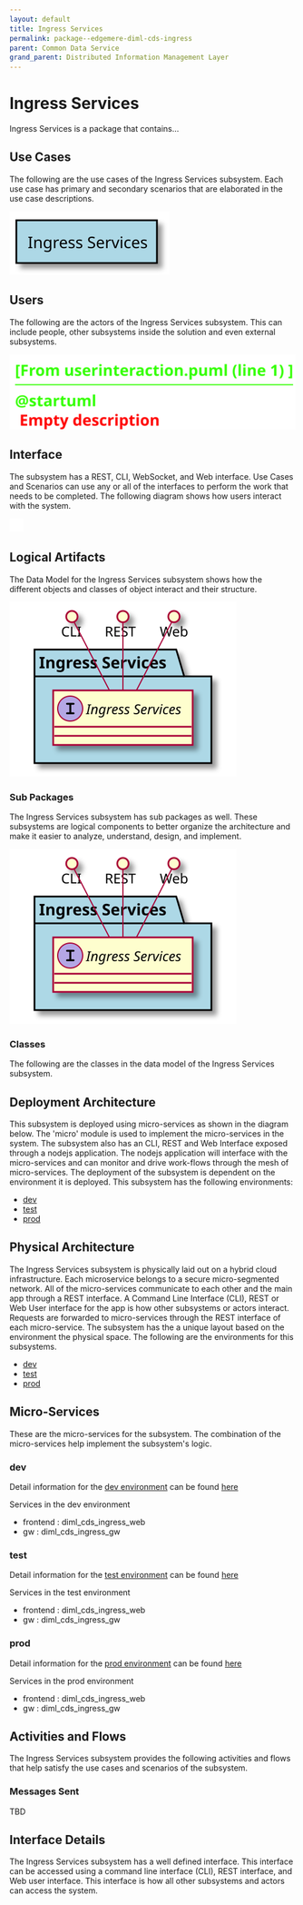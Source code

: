 ```yaml
---
layout: default
title: Ingress Services
permalink: package--edgemere-diml-cds-ingress
parent: Common Data Service
grand_parent: Distributed Information Management Layer
---
```

# Ingress Services

Ingress Services is a package that contains...



## Use Cases

The following are the use cases of the Ingress Services subsystem. Each use case has primary and secondary scenarios
that are elaborated in the use case descriptions.



![UseCase Diagram](./usecases.svg)

## Users

The following are the actors of the Ingress Services subsystem. This can include people, other subsystems 
inside the solution and even external subsystems. 



![User Interaction](./userinteraction.svg)

## Interface

The subsystem has a REST, CLI, WebSocket, and Web interface. Use Cases and Scenarios can use any or all
of the interfaces to perform the work that needs to be completed. The following  diagram shows how
users interact with the system.

![Scenario Mappings Diagram](./scenariomapping.svg)



## Logical Artifacts

The Data Model for the  Ingress Services subsystem shows how the different objects and classes of object interact
and their structure.

![Sub Package Diagram](./subpackage.svg)

### Sub Packages

The Ingress Services subsystem has sub packages as well. These subsystems are logical components to better
organize the architecture and make it easier to analyze, understand, design, and implement.



![Logical Diagram](./logical.svg)

### Classes

The following are the classes in the data model of the Ingress Services subsystem.




## Deployment Architecture

This subsystem is deployed using micro-services as shown in the diagram below. The 'micro' module is
used to implement the micro-services in the system. The subsystem also has an CLI, REST and Web Interface
exposed through a nodejs application. The nodejs application will interface with the micro-services and
can monitor and drive work-flows through the mesh of micro-services. The deployment of the subsystem is 
dependent on the environment it is deployed. This subsystem has the following environments:
* [dev](environment--edgemere-diml-cds-ingress-dev)
* [test](environment--edgemere-diml-cds-ingress-test)
* [prod](environment--edgemere-diml-cds-ingress-prod)



## Physical Architecture

The Ingress Services subsystem is physically laid out on a hybrid cloud infrastructure. Each microservice belongs
to a secure micro-segmented network. All of the micro-services communicate to each other and the main app through a
REST interface. A Command Line Interface (CLI), REST or Web User interface for the app is how other subsystems or actors 
interact. Requests are forwarded to micro-services through the REST interface of each micro-service. The subsystem has
the a unique layout based on the environment the physical space. The following are the environments for this
subsystems.
* [dev](environment--edgemere-diml-cds-ingress-dev)
* [test](environment--edgemere-diml-cds-ingress-test)
* [prod](environment--edgemere-diml-cds-ingress-prod)


## Micro-Services

These are the micro-services for the subsystem. The combination of the micro-services help implement
the subsystem's logic.


### dev

Detail information for the [dev environment](environment--edgemere-diml-cds-ingress-dev)
can be found [here](environment--edgemere-diml-cds-ingress-dev)

Services in the dev environment

* frontend : diml_cds_ingress_web
* gw : diml_cds_ingress_gw


### test

Detail information for the [test environment](environment--edgemere-diml-cds-ingress-test)
can be found [here](environment--edgemere-diml-cds-ingress-test)

Services in the test environment

* frontend : diml_cds_ingress_web
* gw : diml_cds_ingress_gw


### prod

Detail information for the [prod environment](environment--edgemere-diml-cds-ingress-prod)
can be found [here](environment--edgemere-diml-cds-ingress-prod)

Services in the prod environment

* frontend : diml_cds_ingress_web
* gw : diml_cds_ingress_gw


## Activities and Flows
The Ingress Services subsystem provides the following activities and flows that help satisfy the use
cases and scenarios of the subsystem.




### Messages Sent

TBD

## Interface Details
The Ingress Services subsystem has a well defined interface. This interface can be accessed using a
command line interface (CLI), REST interface, and Web user interface. This interface is how all other
subsystems and actors can access the system.


